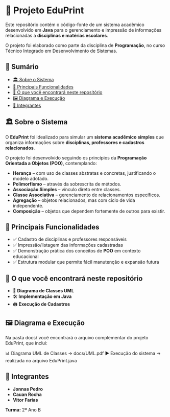 # 📘 Projeto EduPrint  

Este repositório contém o código-fonte de um sistema acadêmico desenvolvido em **Java** para o gerenciamento e impressão de informações relacionadas a **disciplinas e matérias escolares**.  

O projeto foi elaborado como parte da disciplina de **Programação**, no curso Técnico Integrado em Desenvolvimento de Sistemas.  


## 📑 Sumário  

- [🏛️ Sobre o Sistema](#️-sobre-o-sistema)  
- [🚀 Principais Funcionalidades](#-principais-funcionalidades)  
- [📂 O que você encontrará neste repositório](#-o-que-você-encontrará-neste-repositório)  
- [🖼️ Diagrama e Execução](#️-diagrama-e-execução)  
- [👥 Integrantes](#-integrantes)  


## 🏛️ Sobre o Sistema  

O **EduPrint** foi idealizado para simular um **sistema acadêmico simples** que organiza informações sobre **disciplinas, professores e cadastros relacionados**.  

O projeto foi desenvolvido seguindo os princípios da **Programação Orientada a Objetos (POO)**, contemplando:  

- **Herança** – com uso de classes abstratas e concretas, justificando o modelo adotado.  
- **Polimorfismo** – através da sobrescrita de métodos.  
- **Associação Simples** – vínculo direto entre classes.  
- **Classe Associativa** – gerenciamento de relacionamentos específicos.  
- **Agregação** – objetos relacionados, mas com ciclo de vida independente.  
- **Composição** – objetos que dependem fortemente de outros para existir.  


## 🚀 Principais Funcionalidades  

- ✅ Cadastro de disciplinas e professores responsáveis  
- ✅ Impressão/listagem das informações cadastradas  
- ✅ Demonstração prática dos conceitos de **POO** em contexto educacional  
- ✅ Estrutura modular que permite fácil manutenção e expansão futura  


## 📂 O que você encontrará neste repositório  

- 🧩 **Diagrama de Classes UML**
- 🛠️ **Implementação em Java**
- 🖨️ **Execução de Cadastros**

## 🖼️ Diagrama e Execução

Na pasta docs/ você encontrará o arquivo complementar do projeto EduPrint, que inclui:

📊 Diagrama UML de Classes → docs/UML.pdf
▶️ Execução do sistema → realizada no arquivo EduPrint.java

## 👥 Integrantes  

- **Jonnas Pedro**  
- **Cauan Rocha**  
- **Vitor Farias**  

**Turma:** 2º Ano B  
